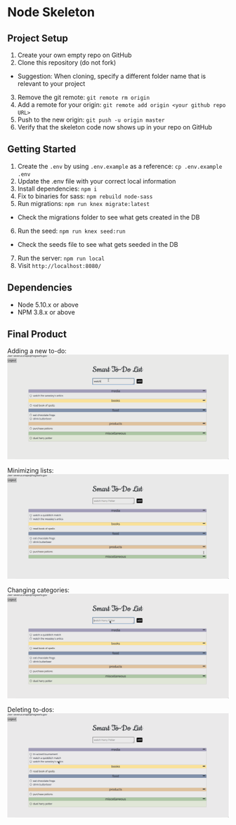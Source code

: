 # Node Skeleton

## Project Setup

1. Create your own empty repo on GitHub
2. Clone this repository (do not fork)
  - Suggestion: When cloning, specify a different folder name that is relevant to your project
3. Remove the git remote: `git remote rm origin`
4. Add a remote for your origin: `git remote add origin <your github repo URL>`
5. Push to the new origin: `git push -u origin master`
6. Verify that the skeleton code now shows up in your repo on GitHub

## Getting Started

1. Create the `.env` by using `.env.example` as a reference: `cp .env.example .env`
2. Update the .env file with your correct local information
3. Install dependencies: `npm i`
4. Fix to binaries for sass: `npm rebuild node-sass`
5. Run migrations: `npm run knex migrate:latest`
  - Check the migrations folder to see what gets created in the DB
6. Run the seed: `npm run knex seed:run`
  - Check the seeds file to see what gets seeded in the DB
7. Run the server: `npm run local`
8. Visit `http://localhost:8080/`

## Dependencies

- Node 5.10.x or above
- NPM 3.8.x or above

## Final Product

Adding a new to-do:
![“Add New Todo”](https://github.com/tasha-urbancic/smart_todo_list/blob/master/docs/add-new-todo6.gif?raw=true)

Minimizing lists:
![“Minimize Lists”](https://github.com/tasha-urbancic/smart_todo_list/blob/master/docs/minimize-categories.gif?raw=true)

Changing categories:
![“Changing Categories”](https://github.com/tasha-urbancic/smart_todo_list/blob/master/docs/miscategorize-edit.gif?raw=true)

Deleting to-dos:
![“Deleting Todos”](https://github.com/tasha-urbancic/smart_todo_list/blob/master/docs/delete-todo.gif?raw=true)
